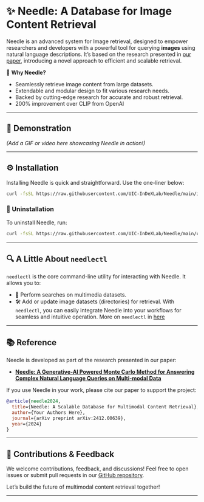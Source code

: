 
# ✨ Needle: A Database for Image Content Retrieval

Needle is an advanced system for Image retrieval, designed to empower researchers and developers with a powerful tool for querying **images** using natural language descriptions. It’s based on the research presented in [our paper](https://arxiv.org/abs/2412.00639), introducing a novel approach to efficient and scalable retrieval.

🚀 **Why Needle?**
- Seamlessly retrieve image content from large datasets.
- Extendable and modular design to fit various research needs.
- Backed by cutting-edge research for accurate and robust retrieval.
- 200% improvement over CLIP from OpenAI 

---

## 🎥 Demonstration
*(Add a GIF or video here showcasing Needle in action!)*

---

## ⚙️ Installation

Installing Needle is quick and straightforward. Use the one-liner below:

```bash  
curl -fsSL https://raw.githubusercontent.com/UIC-InDeXLab/Needle/main/install.sh | bash  
```  

### 🧹 Uninstallation

To uninstall Needle, run:

```bash  
curl -fsSL https://raw.githubusercontent.com/UIC-InDeXLab/Needle/main/uninstall.sh | bash  
```  

---

## 🔍 A Little About `needlectl`

`needlectl` is the core command-line utility for interacting with Needle. It allows you to:
- 🔎 Perform searches on multimedia datasets.
- 🛠️ Add or update image datasets (directories) for retrieval.
With `needlectl`, you can easily integrate Needle into your workflows for seamless and intuitive operation.
More on `needlectl` in [here](https://github.com/UIC-InDeXLab/Needle/tree/main/cli)
---

## 📚 Reference

Needle is developed as part of the research presented in our paper:
- [**Needle: A Generative-AI Powered Monte Carlo Method for Answering Complex Natural Language Queries on Multi-modal Data**](https://arxiv.org/abs/2412.00639)

If you use Needle in your work, please cite our paper to support the project:

```bibtex  
@article{needle2024,  
  title={Needle: A Scalable Database for Multimodal Content Retrieval},  
  author={Your Authors Here},  
  journal={arXiv preprint arXiv:2412.00639},  
  year={2024}  
}  
```  

---  

## 🌟 Contributions & Feedback

We welcome contributions, feedback, and discussions! Feel free to open issues or submit pull requests in our [GitHub repository](https://github.com/UIC-InDeXLab/Needle).

Let’s build the future of multimodal content retrieval together!

---
